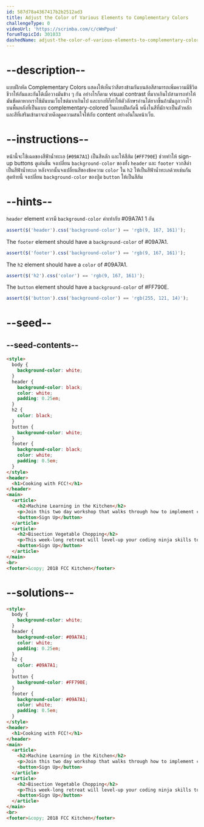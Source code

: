 ```yaml
---
id: 587d78a4367417b2b2512ad3
title: Adjust the Color of Various Elements to Complementary Colors
challengeType: 0
videoUrl: 'https://scrimba.com/c/cWmPpud'
forumTopicId: 301033
dashedName: adjust-the-color-of-various-elements-to-complementary-colors
---
```


# --description--

แบบฝึกหัด Complementary Colors แสดงให้เห็นว่าสีตรงข้ามกันบนล้อสีสามารถเพิ่มความมีชีวิตชีวาให้กันและกันได้เมื่อวางมันข้าง ๆ กัน
อย่างไรก็ตาม visual contrast ที่มากเกินไปสามารถทำให้มันขัดตาหากเราใช้มันบนเว็บไซต์มากเกินไป และบางทีก็ทำให้ตัวอักษรอ่านได้ยากขึ้นถ้ามันถูกวางไว้บนพื้นหลังที่เป็นแบบ complementary-colored
ในแบบฝึดกัดนี้ หนึ่งในสีที่มักจะเป็นตัวหลัก และสีที่เสริมเข้ามาจะช่วยดึงดูดความสนใจให้กับ content อย่างอันในหน้าเว็บ.

# --instructions--

หน้านี้จะใช้เฉดของสีฟ้าน้ำทะเล (`#09A7A1`) เป็นสีหลัก และให้สีส้ม (`#FF790E`) ช่วยทำให้ sign-up buttons ดูเด่นขึ้น
จงเปลี่ยน `background-color` ของทั้ง `header` และ `footer` จวกสีดำเป็นสีฟ้าน้ำทะเล 
หลังจากนั้นจงเปลี่ยนสีของข้อความ `color` ใน `h2` ให้เป็นสีฟ้าน้ำทะเลด้วยเช่นกัน
สุดท้ายนี้ จงเปลี่ยน `background-color` ของปุ่ม `button` ให้เป็นสีส้ม

# --hints--

`header` element ควรมี `background-color` ค่าเท่ากับ #09A7A1 1 อัน

```js
assert($('header').css('background-color') == 'rgb(9, 167, 161)');
```

The `footer` element should have a `background-color` of #09A7A1.

```js
assert($('footer').css('background-color') == 'rgb(9, 167, 161)');
```

The `h2` element should have a `color` of #09A7A1.

```js
assert($('h2').css('color') == 'rgb(9, 167, 161)');
```

The `button` element should have a `background-color` of #FF790E.

```js
assert($('button').css('background-color') == 'rgb(255, 121, 14)');
```

# --seed--

## --seed-contents--

```html
<style>
  body {
    background-color: white;
  }
  header {
    background-color: black;
    color: white;
    padding: 0.25em;
  }
  h2 {
    color: black;
  }
  button {
    background-color: white;
  }
  footer {
    background-color: black;
    color: white;
    padding: 0.5em;
  }
</style>
<header>
  <h1>Cooking with FCC!</h1>
</header>
<main>
  <article>
    <h2>Machine Learning in the Kitchen</h2>
    <p>Join this two day workshop that walks through how to implement cutting-edge snack-getting algorithms with a command line interface. Coding usually involves writing exact instructions, but sometimes you need your computer to execute flexible commands, like <code>fetch Pringles</code>.</p>
    <button>Sign Up</button>
  </article>
  <article>
    <h2>Bisection Vegetable Chopping</h2>
    <p>This week-long retreat will level-up your coding ninja skills to actual ninja skills. No longer is the humble bisection search limited to sorted arrays or coding interview questions, applying its concepts in the kitchen will have you chopping carrots in O(log n) time before you know it.</p>
    <button>Sign Up</button>
  </article>
</main>
<br>
<footer>&copy; 2018 FCC Kitchen</footer>
```

# --solutions--

```html
<style>
  body {
    background-color: white;
  }
  header {
    background-color: #09A7A1;
    color: white;
    padding: 0.25em;
  }
  h2 {
    color: #09A7A1;
  }
  button {
    background-color: #FF790E;
  }
  footer {
    background-color: #09A7A1;
    color: white;
    padding: 0.5em;
  }
</style>
<header>
  <h1>Cooking with FCC!</h1>
</header>
<main>
  <article>
    <h2>Machine Learning in the Kitchen</h2>
    <p>Join this two day workshop that walks through how to implement cutting-edge snack-getting algorithms with a command line interface. Coding usually involves writing exact instructions, but sometimes you need your computer to execute flexible commands, like <code>fetch Pringles</code>.</p>
    <button>Sign Up</button>
  </article>
  <article>
    <h2>Bisection Vegetable Chopping</h2>
    <p>This week-long retreat will level-up your coding ninja skills to actual ninja skills. No longer is the humble bisection search limited to sorted arrays or coding interview questions, applying its concepts in the kitchen will have you chopping carrots in O(log n) time before you know it.</p>
    <button>Sign Up</button>
  </article>
</main>
<br>
<footer>&copy; 2018 FCC Kitchen</footer>
```
